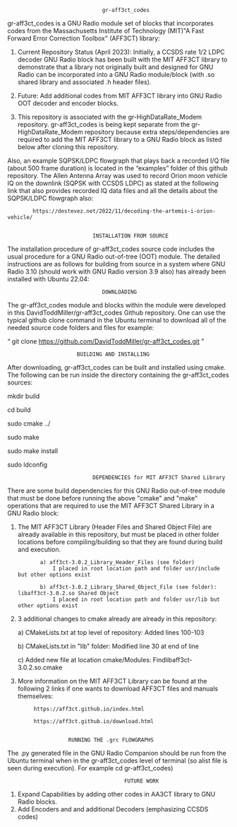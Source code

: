                                   gr-aff3ct_codes

gr-aff3ct_codes is a GNU Radio module set of blocks that incorporates codes from the Massachusetts Institute of Technology (MIT)"A Fast Forward Error Correction Toolbox" (AFF3CT) library:
 
  1) Current Repository Status (April 2023): Initially, a CCSDS rate 1/2 LDPC decoder GNU Radio block has been built with the MIT AFF3CT library to demonstrate that a library not originally built and designed for GNU Radio can be incorporated into a GNU Radio module/block (with .so shared library and associated .h header files).

  2) Future: Add additional codes from MIT AFF3CT library into GNU Radio OOT decoder and encoder blocks.
  
  3) This repository is associated with the gr-HighDataRate_Modem repository. gr-aff3ct_codes is being kept separate from the gr-HighDataRate_Modem repository because extra steps/dependencies are required to add the MIT AFF3CT library to a GNU Radio block as listed below after cloning this repository.
  

Also, an example SQPSK/LDPC flowgraph that plays back a recorded I/Q file (about 500 frame duration) is located in the “examples” folder of this github repository. The Allen Antenna Array was used to record Orion moon vehicle IQ on the downlink (SQPSK with CCSDS LDPC) as stated at the following link that also provides recorded IQ data files and all the details about the SQPSK/LDPC flowgraph also:

            https://destevez.net/2022/11/decoding-the-artemis-i-orion-vehicle/


                               INSTALLATION FROM SOURCE

The installation procedure of gr-aff3ct_codes source code includes the usual procedure for a GNU Radio out-of-tree (OOT) module. The detailed instructions are as follows for building from source in a system where GNU Radio 3.10 (should work with GNU Radio version 3.9 also) has already been installed with Ubuntu 22.04:


                                  DOWNLOADING

The gr-aff3ct_codes module and blocks within the module were developed in this DavidToddMiller/gr-aff3ct_codes Github repository. One can use the typical github clone command in the Ubuntu terminal to download all of the needed source code folders and files for example:

“ git clone https://github.com/DavidToddMiller/gr-aff3ct_codes.git ”

                          BUILDING AND INSTALLING

After downloading, gr-aff3ct_codes can be built and installed using cmake. The following can be run inside the directory containing the gr-aff3ct_codes sources:

mkdir build

cd build

sudo cmake ../

sudo make

sudo make install

sudo ldconfig

                               DEPENDENCIES for MIT AFF3CT Shared Library

There are some build dependencies for this GNU Radio out-of-tree module that must be done before running the above "cmake" and "make" operations that are required to use the MIT AFF3CT Shared Library in a GNU Radio block:

  1) The MIT AFF3CT Library (Header Files and Shared Object File) are already available in this repository, but must be placed in other folder locations before compiling/building so that they are found during build and execution.

  
                a) aff3ct-3.0.2_Library_Header_Files (see folder)
                    I placed in root location path and folder usr/include but other options exist
                     
                b) aff3ct-3.0.2_Library_Shared_Object_File (see folder): libaff3ct-3.0.2.so Shared Object
                    I placed in root location path and folder usr/lib but other options exist   

  2) 3 additional changes to cmake already are already in this repository:
 
     a) CMakeLists.txt at top level of repository: Added lines 100-103
 
     b) CMakeLists.txt in "lib" folder:  Modified line 30 at end of line
         
     c) Added new file at location cmake/Modules: Findlibaff3ct-3.0.2.so.cmake 
  
  3) More information on the MIT AFF3CT Library can be found at the following 2 links if one wants to download AFF3CT files and manuals themselves:
 
              
              https://aff3ct.github.io/index.html
              
              https://aff3ct.github.io/download.html
              

                         RUNNING THE .grc FLOWGRAPHS

The .py generated file in the GNU Radio Companion should be run from the Ubuntu terminal when in the gr-aff3ct_codes level of terminal (so alist file is seen during execution). For example cd gr-aff3ct_codes)


                                         FUTURE WORK   

1. Expand Capabilities by adding other codes in AA3CT library to GNU Radio blocks. 
2. Add Encoders and and additional Decoders (emphasizing CCSDS codes)  



                                              
